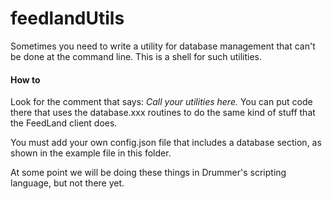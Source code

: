 # feedlandUtils

Sometimes you need to write a utility for database management that can't be done at the command line. This is a shell for such utilities.

#### How to

Look for the comment that says: <i>Call your utilities here.</i> You can put code there that uses the database.xxx routines to do the same kind of stuff that the FeedLand client does.

You must add your own config.json file that includes a database section, as shown in the example file in this folder.

At some point we will be doing these things in Drummer's scripting language, but not there yet. 

